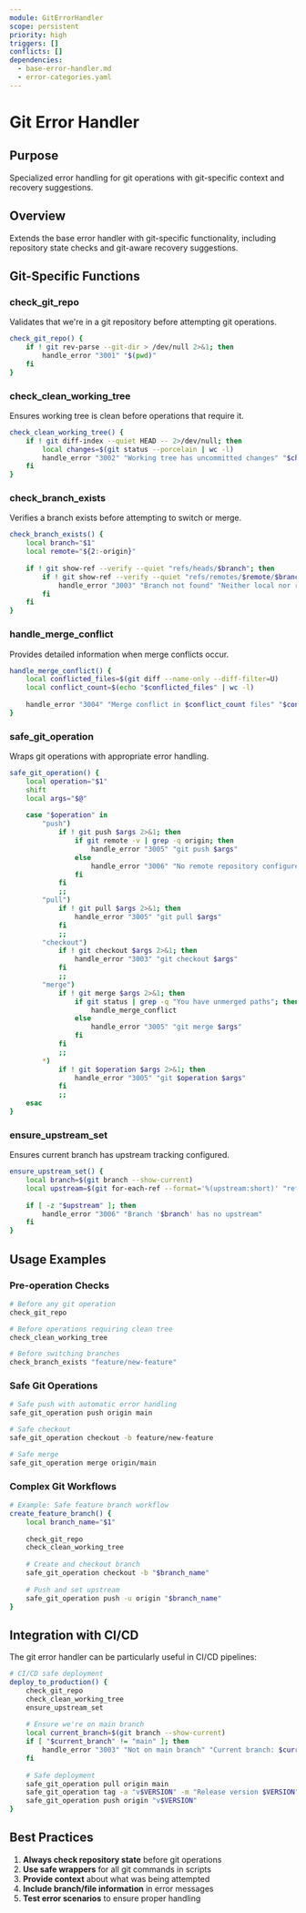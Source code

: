 ```yaml
---
module: GitErrorHandler
scope: persistent
priority: high
triggers: []
conflicts: []
dependencies:
  - base-error-handler.md
  - error-categories.yaml
---
```


# Git Error Handler

## Purpose
Specialized error handling for git operations with git-specific context and recovery suggestions.

## Overview
Extends the base error handler with git-specific functionality, including repository state checks and git-aware recovery suggestions.

## Git-Specific Functions

### check_git_repo
Validates that we're in a git repository before attempting git operations.

```bash
check_git_repo() {
    if ! git rev-parse --git-dir > /dev/null 2>&1; then
        handle_error "3001" "$(pwd)"
    fi
}
```

### check_clean_working_tree
Ensures working tree is clean before operations that require it.

```bash
check_clean_working_tree() {
    if ! git diff-index --quiet HEAD -- 2>/dev/null; then
        local changes=$(git status --porcelain | wc -l)
        handle_error "3002" "Working tree has uncommitted changes" "$changes files modified"
    fi
}
```

### check_branch_exists
Verifies a branch exists before attempting to switch or merge.

```bash
check_branch_exists() {
    local branch="$1"
    local remote="${2:-origin}"
    
    if ! git show-ref --verify --quiet "refs/heads/$branch"; then
        if ! git show-ref --verify --quiet "refs/remotes/$remote/$branch"; then
            handle_error "3003" "Branch not found" "Neither local nor remote branch '$branch' exists"
        fi
    fi
}
```

### handle_merge_conflict
Provides detailed information when merge conflicts occur.

```bash
handle_merge_conflict() {
    local conflicted_files=$(git diff --name-only --diff-filter=U)
    local conflict_count=$(echo "$conflicted_files" | wc -l)
    
    handle_error "3004" "Merge conflict in $conflict_count files" "$conflicted_files"
}
```

### safe_git_operation
Wraps git operations with appropriate error handling.

```bash
safe_git_operation() {
    local operation="$1"
    shift
    local args="$@"
    
    case "$operation" in
        "push")
            if ! git push $args 2>&1; then
                if git remote -v | grep -q origin; then
                    handle_error "3005" "git push $args"
                else
                    handle_error "3006" "No remote repository configured"
                fi
            fi
            ;;
        "pull")
            if ! git pull $args 2>&1; then
                handle_error "3005" "git pull $args"
            fi
            ;;
        "checkout")
            if ! git checkout $args 2>&1; then
                handle_error "3003" "git checkout $args"
            fi
            ;;
        "merge")
            if ! git merge $args 2>&1; then
                if git status | grep -q "You have unmerged paths"; then
                    handle_merge_conflict
                else
                    handle_error "3005" "git merge $args"
                fi
            fi
            ;;
        *)
            if ! git $operation $args 2>&1; then
                handle_error "3005" "git $operation $args"
            fi
            ;;
    esac
}
```

### ensure_upstream_set
Ensures current branch has upstream tracking configured.

```bash
ensure_upstream_set() {
    local branch=$(git branch --show-current)
    local upstream=$(git for-each-ref --format='%(upstream:short)' "refs/heads/$branch")
    
    if [ -z "$upstream" ]; then
        handle_error "3006" "Branch '$branch' has no upstream"
    fi
}
```

## Usage Examples

### Pre-operation Checks
```bash
# Before any git operation
check_git_repo

# Before operations requiring clean tree
check_clean_working_tree

# Before switching branches
check_branch_exists "feature/new-feature"
```

### Safe Git Operations
```bash
# Safe push with automatic error handling
safe_git_operation push origin main

# Safe checkout
safe_git_operation checkout -b feature/new-feature

# Safe merge
safe_git_operation merge origin/main
```

### Complex Git Workflows
```bash
# Example: Safe feature branch workflow
create_feature_branch() {
    local branch_name="$1"
    
    check_git_repo
    check_clean_working_tree
    
    # Create and checkout branch
    safe_git_operation checkout -b "$branch_name"
    
    # Push and set upstream
    safe_git_operation push -u origin "$branch_name"
}
```

## Integration with CI/CD

The git error handler can be particularly useful in CI/CD pipelines:

```bash
# CI/CD safe deployment
deploy_to_production() {
    check_git_repo
    check_clean_working_tree
    ensure_upstream_set
    
    # Ensure we're on main branch
    local current_branch=$(git branch --show-current)
    if [ "$current_branch" != "main" ]; then
        handle_error "3003" "Not on main branch" "Current branch: $current_branch"
    fi
    
    # Safe deployment
    safe_git_operation pull origin main
    safe_git_operation tag -a "v$VERSION" -m "Release version $VERSION"
    safe_git_operation push origin "v$VERSION"
}
```

## Best Practices

1. **Always check repository state** before git operations
2. **Use safe wrappers** for all git commands in scripts
3. **Provide context** about what was being attempted
4. **Include branch/file information** in error messages
5. **Test error scenarios** to ensure proper handling